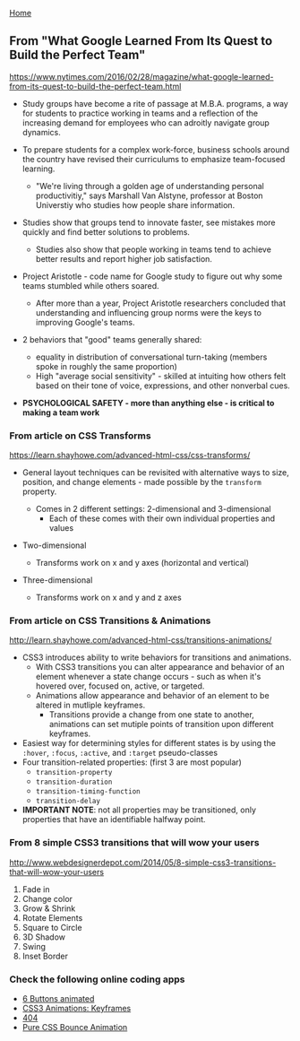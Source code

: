 [Home](README.md)

## From "What Google Learned From Its Quest to Build the Perfect Team"

https://www.nytimes.com/2016/02/28/magazine/what-google-learned-from-its-quest-to-build-the-perfect-team.html

* Study groups have become a rite of passage at M.B.A. programs, a way for students to practice working in teams and a reflection of the increasing demand for employees who can adroitly navigate group dynamics.
* To prepare students for a complex work-force, business schools around the country have revised their curriculums to emphasize team-focused learning.
  * "We're living through a golden age of understanding personal productivitiy," says Marshall Van Alstyne, professor at Boston Universtiy who studies how people share information.
* Studies show that groups tend to innovate faster, see mistakes more quickly and find better solutions to problems.
  * Studies also show that people working in teams tend to achieve better results and report higher job satisfaction.
* Project Aristotle - code name for Google study to figure out why some teams stumbled while others soared.
  * After more than a year, Project Aristotle researchers concluded that understanding and influencing group norms were the keys to improving Google's teams.

* 2 behaviors that "good" teams generally shared:
  * equality in distribution of conversational turn-taking (members spoke in roughly the same proportion)
  * High "average social sensitivity" - skilled at intuiting how others felt based on their tone of voice, expressions, and other nonverbal cues.

* **PSYCHOLOGICAL SAFETY - more than anything else - is critical to making a team work**

### From article on CSS Transforms

https://learn.shayhowe.com/advanced-html-css/css-transforms/

* General layout techniques can be revisited with alternative ways to size, position, and change elements - made possible by the ````transform```` property.
  * Comes in 2 different settings: 2-dimensional and 3-dimensional
    * Each of these comes with their own individual properties and values

* Two-dimensional
  * Transforms work on x and y axes (horizontal and vertical)
* Three-dimensional
  * Transforms work on x and y and z axes

### From article on CSS Transitions & Animations

<http://learn.shayhowe.com/advanced-html-css/transitions-animations/>

* CSS3 introduces ability to write behaviors for transitions and animations.
  * With CSS3 transitions you can alter appearance and behavior of an element whenever a state change occurs - such as when it's hovered over, focused on, active, or targeted.
  * Animations allow appearance and behavior of an element to be altered in mutliple keyframes.
    * Transitions provide a change from one state to another, animations can set mutiple points of transition upon different keyframes.
* Easiest way for determining styles for different states is by using the ````:hover````, ````:focus````, ````:active````, and ````:target```` pseudo-classes
* Four transition-related properties: (first 3 are most popular)
  * ````transition-property````
  * ````transition-duration````
  * ````transition-timing-function````
  * ````transition-delay````
* **IMPORTANT NOTE**: not all properties may be transitioned, only properties that have an identifiable halfway point.

### From 8 simple CSS3 transitions that will wow your users

<http://www.webdesignerdepot.com/2014/05/8-simple-css3-transitions-that-will-wow-your-users>

1. Fade in
2. Change color
3. Grow & Shrink
4. Rotate Elements
5. Square to Circle
6. 3D Shadow
7. Swing
8. Inset Border

### Check the following online coding apps

- [6 Buttons animated](https://codepen.io/retyui/pen/ByoaXV)
- [CSS3 Animations: Keyframes](https://codepen.io/akshaychauhan/pen/oAfae)
- [404](https://codepen.io/kieranfivestars/pen/MYdQxX)
- [Pure CSS Bounce Animation](https://codepen.io/dp_lewis/pen/gCfBv)
